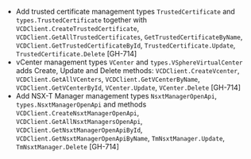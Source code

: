 * Add trusted certificate management types `TrustedCertificate` and `types.TrustedCertificate`
  together with `VCDClient.CreateTrustedCertificate`, `VCDClient.GetAllTrustedCertificates`,
  `GetTrustedCertificateByName`, `VCDClient.GetTrustedCertificateById`, `TrustedCertificate.Update`,
  `TrustedCertificate.Delete` [GH-714]
* vCenter management types `VCenter` and `types.VSphereVirtualCenter` adds Create, Update and Delete
 methods: `VCDClient.CreateVcenter`, `VCDClient.GetAllVCenters`, `VCDClient.GetVCenterByName`,
 `VCDClient.GetVCenterById`, `VCenter.Update`, `VCenter.Delete` [GH-714]
* Add NSX-T Manager management types `NsxtManagerOpenApi`, `types.NsxtManagerOpenApi` and methods
  `VCDClient.CreateNsxtManagerOpenApi`, `VCDClient.GetAllNsxtManagersOpenApi`,
  `VCDClient.GetNsxtManagerOpenApiById`, `VCDClient.GetNsxtManagerOpenApiByName`,
  `TmNsxtManager.Update`, `TmNsxtManager.Delete` [GH-714]
